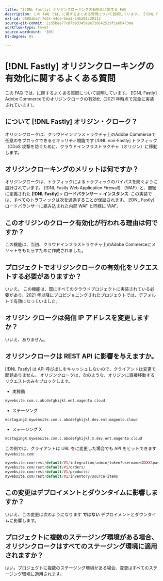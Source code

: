 ```yaml
---
title: “[!DNL Fastly] オリジンクローキングの有効化に関する FAQ
description: この FAQ では、に関するよくある質問について説明しています。 [!DNL Fastly] Adobe Commerceでのオリジンクロークの有効化（2021 年時点で完全に実装されています）。
exl-id: d608abe7-7d64-44ce-bea1-34b201c29113
source-git-commit: 21d5bee77c87b93345e9e730642539f1e6b4730a
workflow-type: tm+mt
source-wordcount: '305'
ht-degree: 0%

---
```


# [!DNL Fastly] オリジンクローキングの有効化に関するよくある質問

この FAQ では、に関するよくある質問について説明しています。 [!DNL Fastly] Adobe Commerceでのオリジンクロークの有効化（2021 年時点で完全に実装されています）。

## について [!DNL Fastly] オリジン・クローク？

オリジンクロークは、クラウドインフラストラクチャ上のAdobe Commerceで任意のをブロックできるセキュリティ機能です [!DNL non-Fastly] トラフィック（DDoS 攻撃を防ぐために、クラウドインフラストラクチャ（オリジン）に移動します。

## オリジンクローキングのメリットは何ですか？

オリジンクロークは、トラフィックによるトラフィックのバイパスを防ぐように設計されています。 [!DNL Fastly Web Application Firewall] （WAF）と、厳密に定義された **[!DNL Fastly]** > **ロードバランサー** > **インスタンス**. この実装では、すべてのトラフィックは次を通過することが保証されます。 [!DNL Fastly] ロードバランサーに組み込まれた内部 WAF と同様に WAF。

## このオリジンのクローク有効化が行われる理由は何ですか？

この機能は、当初、クラウドインフラストラクチャ上のAdobe Commerceにメリットをもたらすために作成されました。

## プロジェクトでオリジンクロークの有効化をリクエストする必要がありますか？

いいえ。 この機能は、既にすべてのクラウドプロジェクトに実装されている必要があり、2021 年以降にプロビジョニングされたプロジェクトでは、デフォルトで有効になっていました。

## オリジン クロークは発信 IP アドレスを変更しますか？

いいえ、ありません。

## オリジンクロークは REST API に影響を与えますか。

[!DNL Fastly] は API 呼び出しをキャッシュしないので、クライアントは変更で問題ありません。 オリジンクロークは、次のような、オリジンに直接移動するリクエストのみをブロックします。

* 実稼動

```php
mywebsite.com.c.abcdefghijkl.ent.magento.cloud
```

* ステージング

```php
mcstaging2.mywebsite.com.c.abcdefghijkl.dev.ent.magento.cloud
```

* ステージング X

```php
mcstagingX.mywebsite.com.c.abcdefghijkl.X.dev.ent.magento.cloud
```

この例では、クライアントは URL をに変更した場合でも API をヒットできます ``mywebsite.com``:

```php
mywebsite.com/rest/default/V1/integration/admin/token?username=XXXX&password=XXXXX;
mywebsite.com/rest/default/V1/orders/
mywebsite.com/rest/default/V1/products/
mywebsite.com/rest/default/V1/inventory/source-items
```

## この変更はデプロイメントとダウンタイムに影響しますか？

いいえ、この変更は次のようになります **ではない** デプロイメントとダウンタイムに影響します。

## プロジェクトに複数のステージング環境がある場合、オリジンクロークはすべてのステージング環境に適用されますか？

はい。プロジェクトに複数のステージング環境がある場合、変更はすべてのステージング環境に適用されます。
